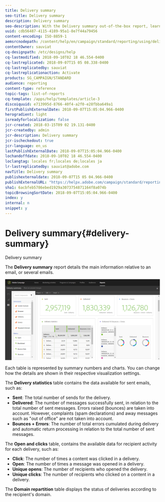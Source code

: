 ```yaml
---
title: Delivery summary
seo-title: Delivery summary
description: Delivery summary
seo-description: With the Delivery summary out-of-the-box report, learn about your deliveries statistics, such as number of sends, bounces and opens.
uuid: cdb56487-4115-4189-95a1-8e7f44a79456
content-encoding: ISO-8859-1
aemsrcnodepath: /content/help/en/campaign/standard/reporting/using/delivery-summary
contentOwner: sauviat
cq-designpath: /etc/designs/help
cq-lastmodified: 2018-09-10T02 18 46.554-0400
cq-lastreplicated: 2018-09-07T15 05 08.338-0400
cq-lastreplicatedby: sauviat
cq-lastreplicationaction: Activate
products: SG_CAMPAIGN/STANDARD
audience: reporting
content-type: reference
topic-tags: list-of-reports
cq-template: /apps/help/templates/article-3
discoiquuid: e713995d-8766-40f4-a2f0-e28fbba649a1
firstPublishExternalDate: 2018-09-07T15:05:04.966-0400
herogradient: light
isreadyforlocalization: false
jcr-created: 2018-03-15T09 02 19.131-0400
jcr-createdby: admin
jcr-description: Delivery summary
jcr-ischeckedout: true
jcr-language: en_us
lastPublishExternalDate: 2018-09-07T15:05:04.966-0400
lochandoffdate: 2018-09-10T02 18 46.554-0400
loclangtag: locales fr;locales de;locales ja
lr-lastreplicatedby: sauviat@adobe.com
navTitle: Delivery summary
publishexternaldate: 2018-09-07T15 05 04.966-0400
publishExternalURL: "https://helpx.adobe.com/campaign/standard/reporting/using/delivery-summary.html"
sha1: 6acbfeb5786ebed1929a3073754871164f8a074b
topicBrowsingSortDate: 2018-09-07T15:05:04.966-0400
index: y
internal: n
snippet: y
---
```


# Delivery summary{#delivery-summary}

Delivery summary

The **Delivery summary** report details the main information relative to an email, or several emails.

![](assets/campaign_reports_1.png)

Each table is represented by summary numbers and charts. You can change how the details are shown in their respective visualization settings.

The **Delivery statistics** table contains the data available for sent emails, such as:

* **Sent**: The total number of sends for the delivery.
* **Delivered**: The number of messages successfully sent, in relation to the total number of sent messages. Errors raised (bounces) are taken into account. However, complaints (spam declarations) and away messages such as "out of office" are not taken into account.
* **Bounces + Errors**: The number of total errors cumulated during delivery and automatic return processing in relation to the total number of sent messages.

The **Open and clicks** table, contains the available data for recipient activity for each delivery, such as:

* **Click**: The number of times a content was clicked in a delivery.
* **Open**: The number of times a message was opened in a delivery.
* **Unique opens**: The number of recipients who opened the delivery.
* **Unique clicks**: The number of recipients who clicked on a content in a delivery.

The **Domain repartition** table displays the status of deliveries according to the recipient's domain.
